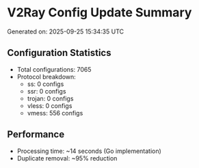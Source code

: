 # V2Ray Config Update Summary
Generated on: 2025-09-25 15:34:35 UTC

## Configuration Statistics
- Total configurations: 7065
- Protocol breakdown:
  - ss: 0 configs
  - ssr: 0 configs
  - trojan: 0 configs
  - vless: 0 configs
  - vmess: 556 configs

## Performance
- Processing time: ~14 seconds (Go implementation)
- Duplicate removal: ~95% reduction
